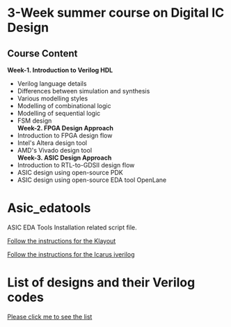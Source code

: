 # 3-Week summer course on Digital IC Design

## Course Content
<b>Week-1. Introduction to Verilog HDL</b><br>
- Verilog language details<br>
- Differences between simulation and synthesis<br>
- Various modelling styles<br>
- Modelling of combinational logic<br>
- Modelling of sequential logic<br>
- FSM design
<br><b>Week-2. FPGA Design Approach</b><br>
- Introduction to FPGA design flow<br>
- Intel's Altera design tool<br>
- AMD's Vivado design tool
<br><b>Week-3. ASIC Design Approach</b><br>
- Introduction to RTL-to-GDSII design flow<br>
- ASIC design using open-source PDK<br>
- ASIC design using open-source EDA tool OpenLane<br>


# Asic_edatools
ASIC EDA Tools Installation related script file.

[Follow the instructions for the Klayout](https://github.com/dicdesign/asic_edatools/blob/main/klayout.md)

[Follow the instructions for the Icarus iverilog](https://github.com/steveicarus/iverilog)

# List of designs and their Verilog codes

[Please click me to see the list](https://github.com/dicdesign/asic_edatools/blob/main/list_verilogCodes.md)
